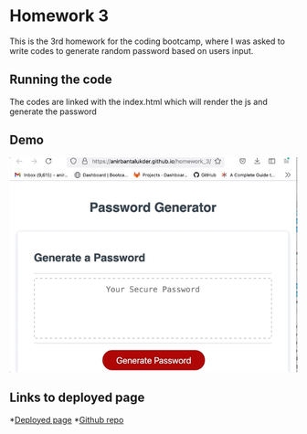 # Homework 3

This is the 3rd homework for the coding bootcamp, where I was asked to write codes to generate random password based on users input.

## Running the code

The codes are linked with the index.html which will render the js and generate the password

## Demo
![ Password Generator](pwd_gntr.gif)

## Links to deployed page
*[Deployed page](https://anirbantalukder.github.io/homework_3/)
*[Github repo](https://github.com/AnirbanTalukder/homework_3)